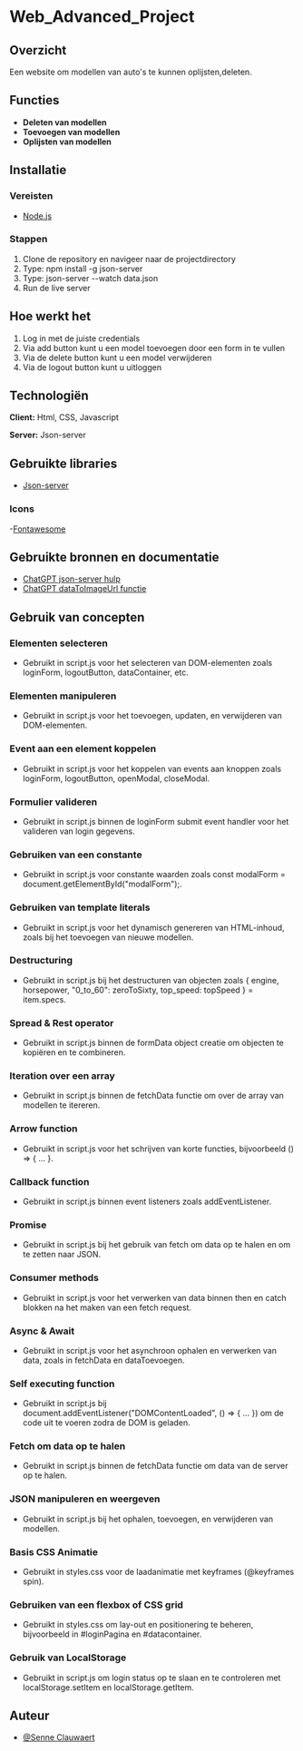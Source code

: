 # Web_Advanced_Project

## Overzicht
Een website om modellen van auto's te kunnen oplijsten,deleten. 

## Functies

- **Deleten van modellen**
- **Toevoegen van modellen**
- **Oplijsten van modellen**

## Installatie

### Vereisten
- [Node.js](https://nodejs.org/)

### Stappen
1. Clone de repository en navigeer naar de projectdirectory
2. Type: npm install -g json-server
3. Type: json-server --watch data.json
4. Run de live server

## Hoe werkt het
1. Log in met de juiste credentials
2. Via add button kunt u een model toevoegen door een form in te vullen
3. Via de delete button kunt u een model verwijderen
4. Via de logout button kunt u uitloggen

## Technologiën

**Client:** Html, CSS, Javascript

**Server:** Json-server

## Gebruikte libraries
- [Json-server](https://www.npmjs.com/package/json-server)

### Icons

-[Fontawesome](https://fontawesome.com/)

## Gebruikte bronnen en documentatie
- [ChatGPT json-server hulp](https://chatgpt.com/share/88abed44-e8a2-49ca-be48-338487aacd5d)
- [ChatGPT dataToImageUrl functie](https://chatgpt.com/share/f4eff96c-b4ef-4a5a-af66-6767111da3f6)

## Gebruik van concepten
### Elementen selecteren
- Gebruikt in script.js voor het selecteren van DOM-elementen zoals loginForm, logoutButton, dataContainer, etc.
### Elementen manipuleren
- Gebruikt in script.js voor het toevoegen, updaten, en verwijderen van DOM-elementen.
### Event aan een element koppelen
- Gebruikt in script.js voor het koppelen van events aan knoppen zoals loginForm, logoutButton, openModal, closeModal.
### Formulier valideren
- Gebruikt in script.js binnen de loginForm submit event handler voor het valideren van login gegevens.
### Gebruiken van een constante
- Gebruikt in script.js voor constante waarden zoals const modalForm = document.getElementById("modalForm");.
### Gebruiken van template literals
- Gebruikt in script.js voor het dynamisch genereren van HTML-inhoud, zoals bij het toevoegen van nieuwe modellen.
### Destructuring
- Gebruikt in script.js bij het destructuren van objecten zoals { engine, horsepower, "0_to_60": zeroToSixty, top_speed: topSpeed } = item.specs.
### Spread & Rest operator
- Gebruikt in script.js binnen de formData object creatie om objecten te kopiëren en te combineren.
### Iteration over een array
- Gebruikt in script.js binnen de fetchData functie om over de array van modellen te itereren.
### Arrow function
- Gebruikt in script.js voor het schrijven van korte functies, bijvoorbeeld () => { ... }.
### Callback function
- Gebruikt in script.js binnen event listeners zoals addEventListener.
### Promise
- Gebruikt in script.js bij het gebruik van fetch om data op te halen en om te zetten naar JSON.
### Consumer methods
- Gebruikt in script.js voor het verwerken van data binnen then en catch blokken na het maken van een fetch request.
### Async & Await
- Gebruikt in script.js voor het asynchroon ophalen en verwerken van data, zoals in fetchData en dataToevoegen.
### Self executing function
- Gebruikt in script.js bij document.addEventListener("DOMContentLoaded", () => { ... }) om de code uit te voeren zodra de DOM is geladen.
### Fetch om data op te halen
- Gebruikt in script.js binnen de fetchData functie om data van de server op te halen.
### JSON manipuleren en weergeven
- Gebruikt in script.js bij het ophalen, toevoegen, en verwijderen van modellen.
### Basis CSS Animatie
- Gebruikt in styles.css voor de laadanimatie met keyframes (@keyframes spin).
### Gebruiken van een flexbox of CSS grid
- Gebruikt in styles.css om lay-out en positionering te beheren, bijvoorbeeld in #loginPagina en #datacontainer.
### Gebruik van LocalStorage
- Gebruikt in script.js om login status op te slaan en te controleren met localStorage.setItem en localStorage.getItem.


## Auteur
- [@Senne Clauwaert](https://github.com/clauwaesenne)